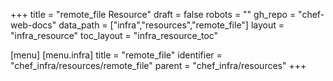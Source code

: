 +++
title = "remote_file Resource"
draft = false
robots = ""
gh_repo = "chef-web-docs"
data_path = ["infra","resources","remote_file"]
layout = "infra_resource"
toc_layout = "infra_resource_toc"

[menu]
  [menu.infra]
    title = "remote_file"
    identifier = "chef_infra/resources/remote_file"
    parent = "chef_infra/resources"
+++

<!-- The contents of this page are automatically generated from the remote_file.yaml file in the data/infra/resources directory. -->
<!-- To suggest a change, edit the https://github.com/chef/chef/blob/main/lib/chef/resource/remote_file.rb file and submit a pull request to the https://github.com/chef/chef repository. -->
<!-- markdownlint-disable-file -->
